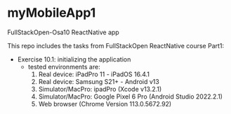 # myMobileApp1
FullStackOpen-Osa10 ReactNative app

This repo includes the tasks from FullStackOpen ReactNative course
Part1:
- Exercise 10.1: initializing the application
   - tested environments are:
      1. Real device: iPadPro 11 - iPadOS 16.4.1
      2. Real device: Samsung S21+ - Android v13
      3. Simulator/MacPro: ipadPro (Xcode v13.2.1)
      4. Simulator/MacPro: Google Pixel 6 Pro (Android Studio 2022.2.1)
      5. Web browser (Chrome Version 113.0.5672.92)
